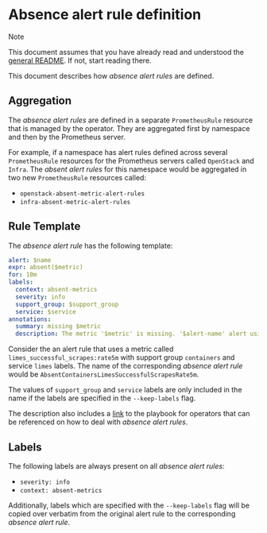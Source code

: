 # Absence alert rule definition

> [!NOTE]
> This document assumes that you have already read and understood the [general README](../README.md). If not, start reading there.

This document describes how _absence alert rules_ are defined.

## Aggregation

The _absence alert rules_ are defined in a separate `PrometheusRule` resource that is
managed by the operator. They are aggregated first by namespace and then by the Prometheus
server.

For example, if a namespace has alert rules defined across several `PrometheusRule`
resources for the Prometheus servers called `OpenStack` and `Infra`. The _absent alert
rules_ for this namespace would be aggregated in two new `PrometheusRule` resources
called:

- `openstack-absent-metric-alert-rules`
- `infra-absent-metric-alert-rules`

## Rule Template

The _absence alert rule_ has the following template:

```yaml
alert: $name
expr: absent($metric)
for: 10m
labels:
  context: absent-metrics
  severity: info
  support_group: $support_group
  service: $service
annotations:
  summary: missing $metric
  description: The metric '$metric' is missing. '$alert-name' alert using it may not fire as intended.
```

Consider the an alert rule that uses a metric called `limes_successful_scrapes:rate5m`
with support group `containers` and service `limes` labels. The name of the corresponding
_absence alert rule_ would be `AbsentContainersLimesSuccessfulScrapesRate5m`.

The values of `support_group` and `service` labels are only included in the name if the
labels are specified in the `--keep-labels` flag.

The description also includes a [link](./docs/playbook.md) to the playbook for operators
that can be referenced on how to deal with _absence alert rules_.

## Labels

The following labels are always present on all _absence alert rules_:

- `severity: info`
- `context: absent-metrics`

Additionally, labels which are specified with the `--keep-labels` flag will be copied over verbatim from the original alert rule to the corresponding _absence alert rule_.
